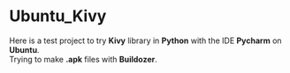 # Ubuntu_Kivy #
Here is a test project to try **Kivy** library in **Python** with the IDE **Pycharm** on **Ubuntu**.  
Trying to make **.apk** files with **Buildozer**.
